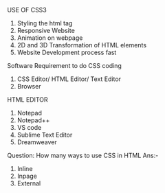 USE OF CSS3
1. Styling the html tag
2. Responsive Website
3. Animation on webpage
4. 2D and 3D Transformation of HTML elements
5. Website Development process fast


Software Requirement to do CSS coding

1. CSS Editor/ HTML Editor/ Text Editor
2. Browser

HTML EDITOR

1. Notepad
2. Notepad++
3. VS code
4. Sublime Text Editor
5. Dreamweaver

Question: How many ways to use CSS in HTML
Ans:- 
1. Inline
2. Inpage 
3. External